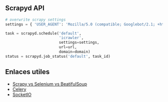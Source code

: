 
## Scrapyd API

```py
# overwrite scrapy settings
settings = { 'USER_AGENT': 'Mozilla/5.0 (compatible; Googlebot/2.1; +http://www.google.com/bot.html)' }

task = scrapyd.schedule('default',
                        'icrawler',
                        settings=settings,
                        url=url,
                        domain=domain)
status = scrapyd.job_status('default', task_id)
```

## Enlaces utiles
- [Scrapy vs Selenium vs BeatifulSoup](https://medium.com/analytics-vidhya/scrapy-vs-selenium-vs-beautiful-soup-for-web-scraping-24008b6c87b8)
- [Celery](https://docs.celeryproject.org/en/latest/django/first-steps-with-django.html)
- [SocketIO](https://www.botreetechnologies.com/blog/django-websocket-with-socketio)